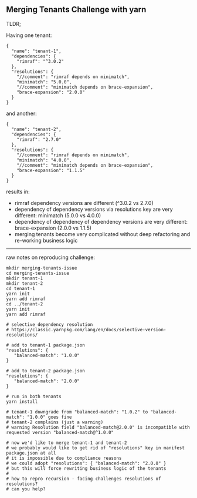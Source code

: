 ## Merging Tenants Challenge with yarn

TLDR;

Having one tenant:

```
{
  "name": "tenant-1",
  "dependencies": {
    "rimraf": "^3.0.2"
  },
  "resolutions": {
    "//comment": "rimraf depends on minimatch",
    "minimatch": "5.0.0",
    "//comment": "minimatch depends on brace-expansion",
    "brace-expansion": "2.0.0"
  }
}
```

and another:

```
{
  "name": "tenant-2",
  "dependencies": {
    "rimraf": "2.7.0"
  },
  "resolutions": {
    "//comment": "rimraf depends on minimatch",
    "minimatch": "4.0.0",
    "//comment": "minimatch depends on brace-expansion",
    "brace-expansion": "1.1.5"
  }
}
```

results in:
- rimraf dependency versions are different (^3.0.2 vs 2.7.0)
- dependency of dependency versions via resolutions key are very different: minimatch (5.0.0 vs 4.0.0)
- dependency of dependency of dependency versions are very different: brace-expansion (2.0.0 vs 1.1.5)
- merging tenants become very complicated without deep refactoring and re-working business logic


---------------------------

raw notes on reproducing challenge:

```
mkdir merging-tenants-issue
cd merging-tenants-issue
mkdir tenant-1
mkdir tenant-2
cd tenant-1
yarn init
yarn add rimraf
cd ../tenant-2
yarn init
yarn add rimraf

# selective dependency resolution
# https://classic.yarnpkg.com/lang/en/docs/selective-version-resolutions/

# add to tenant-1 package.json
"resolutions": {
   "balanced-match": "1.0.0"
}

# add to tenant-2 package.json
"resolutions": {
   "balanced-match": "2.0.0"
}

# run in both tenants
yarn install

# tenant-1 downgrade from "balanced-match": "1.0.2" to "balanced-match": "1.0.0" goes fine
# tenant-2 complains (just a warning)
# warning Resolution field "balanced-match@2.0.0" is incompatible with requested version "balanced-match@^1.0.0"

# now we'd like to merge tenant-1 and tenant-2
# we probably would like to get rid of "resolutions" key in manifest package.json at all
# it is impossible due to compliance reasons
# we could adopt "resolutions": { "balanced-match": "2.0.0" }
# but this will force rewriting business logic of the tenants
#
# how to repro recursion - facing challenges resolutions of resolutions?
# can you help?

```

